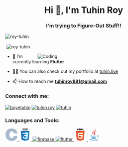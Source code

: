 <h1 align="center">Hi 👋, I'm Tuhin Roy</h1>
<h3 align="center">I'm trying to Figure-Out Stuff!!</h3>

<p align="left"> <img src="https://komarev.com/ghpvc/?username=roy-tuhin&label=Profile%20views&color=0e75b6&style=flat" alt="roy-tuhin" /> </p>

<p>&nbsp;<img align="center" src="https://github-readme-stats.vercel.app/api?username=roy-tuhin&show_icons=true&locale=en" alt="roy-tuhin" /></p>

<img align="right" alt="Coding" width="400" src="https://i.pinimg.com/originals/5b/10/59/5b105975614631b0a17cac280b619530.gif">

- 🌱 I’m currently learning **Flutter**

- 👨‍💻 You can also check out my portfolio at [tuhin.live](tuhin.live)

- 📫 How to reach me **tuhinroy881@gmail.com**

<h3 align="left">Connect with me:</h3>
<p align="left">
<a href="https://twitter.com/boyetuhin" target="blank"><img align="center" src="https://cdn.jsdelivr.net/npm/simple-icons@3.0.1/icons/twitter.svg" alt="boyetuhin" height="30" width="40" /></a>
<a href="https://linkedin.com/in/tuhin roy" target="blank"><img align="center" src="https://cdn.jsdelivr.net/npm/simple-icons@3.0.1/icons/linkedin.svg" alt="tuhin roy" height="30" width="40" /></a>
<a href="https://stackoverflow.com/users/tuhin" target="blank"><img align="center" src="https://cdn.jsdelivr.net/npm/simple-icons@3.0.1/icons/stackoverflow.svg" alt="tuhin" height="30" width="40" /></a>
</p>

<h3 align="left">Languages and Tools:</h3>
<p align="left"> <a href="https://www.cprogramming.com/" target="_blank"> <img src="https://raw.githubusercontent.com/devicons/devicon/master/icons/c/c-original.svg" alt="c" width="40" height="40"/> </a> <a href="https://www.w3schools.com/css/" target="_blank"> <img src="https://raw.githubusercontent.com/devicons/devicon/master/icons/css3/css3-original-wordmark.svg" alt="css3" width="40" height="40"/> </a> <a href="https://firebase.google.com/" target="_blank"> <img src="https://www.vectorlogo.zone/logos/firebase/firebase-icon.svg" alt="firebase" width="40" height="40"/> </a> <a href="https://flutter.dev" target="_blank"> <img src="https://www.vectorlogo.zone/logos/flutterio/flutterio-icon.svg" alt="flutter" width="40" height="40"/> </a> <a href="https://www.w3.org/html/" target="_blank"> <img src="https://raw.githubusercontent.com/devicons/devicon/master/icons/html5/html5-original-wordmark.svg" alt="html5" width="40" height="40"/> </a> <a href="https://www.java.com" target="_blank"> <img src="https://raw.githubusercontent.com/devicons/devicon/master/icons/java/java-original.svg" alt="java" width="40" height="40"/> </a> </p>
